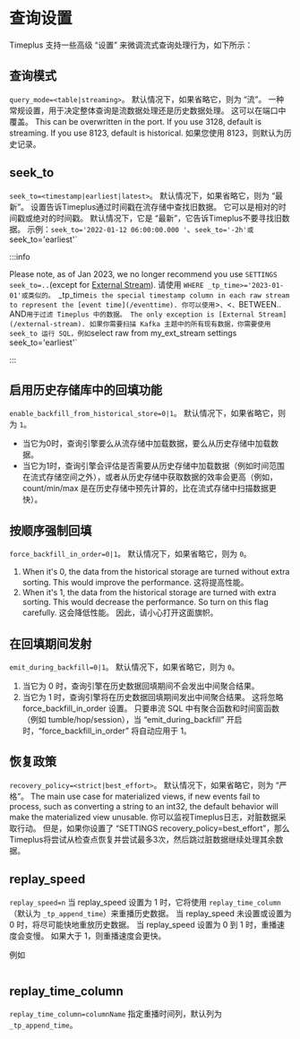 # 查询设置

Timeplus 支持一些高级 “设置” 来微调流式查询处理行为，如下所示：

## 查询模式

`query_mode=<table|streaming>`。 默认情况下，如果省略它，则为 “流”。 一种常规设置，用于决定整体查询是流数据处理还是历史数据处理。 这可以在端口中覆盖。 This can be overwritten in the port. If you use 3128, default is streaming. If you use 8123, default is historical. 如果您使用 8123，则默认为历史记录。

## seek_to

`seek_to=<timestamp|earliest|latest>`。 默认情况下，如果省略它，则为 “最新”。 设置告诉Timeplus通过时间戳在流存储中查找旧数据。 它可以是相对的时间戳或绝对的时间戳。 默认情况下，它是 “最新”，它告诉Timeplus不要寻找旧数据。 示例：`seek_to='2022-01-12 06:00:00.000 '`、`seek_to='-2h'或 `seek_to='earliest'\`

:::info

Please note, as of Jan 2023, we no longer recommend you use `SETTINGS seek_to=..`(except for [External Stream](/external-stream)). 请使用 `WHERE _tp_time>='2023-01-01'或类似的。 `_tp_time`is the special timestamp column in each raw stream to represent the [event time](/eventtime). 你可以使用`>`、`\<`、`BETWEEN.. AND`用于过滤 Timeplus 中的数据。 The only exception is [External Stream](/external-stream). 如果你需要扫描 Kafka 主题中的所有现有数据，你需要使用 seek_to 运行 SQL，例如`select raw from my_ext_stream settings seek_to='earliest'\`

:::

## 启用历史存储库中的回填功能

`enable_backfill_from_historical_store=0|1`。 默认情况下，如果省略它，则为 `1`。

- 当它为0时，查询引擎要么从流存储中加载数据，要么从历史存储中加载数据。
- 当它为1时，查询引擎会评估是否需要从历史存储中加载数据（例如时间范围在流式存储空间之外），或者从历史存储中获取数据的效率会更高（例如，count/min/max 是在历史存储中预先计算的，比在流式存储中扫描数据更快）。

## 按顺序强制回填

`force_backfill_in_order=0|1`。 默认情况下，如果省略它，则为 `0`。

1. When it's 0, the data from the historical storage are turned without extra sorting. This would improve the performance. 这将提高性能。
2. When it's 1, the data from the historical storage are turned with extra sorting. This would decrease the performance. So turn on this flag carefully. 这会降低性能。 因此，请小心打开这面旗帜。

## 在回填期间发射

`emit_during_backfill=0|1`。 默认情况下，如果省略它，则为 `0`。

1. 当它为 0 时，查询引擎在历史数据回填期间不会发出中间聚合结果。
2. 当它为 1 时，查询引擎将在历史数据回填期间发出中间聚合结果。 这将忽略 force_backfill_in_order 设置。 只要串流 SQL 中有聚合函数和时间窗函数（例如 tumble/hop/session），当 “emit_during_backfill” 开启时，“force_backfill_in_order” 将自动应用于 1。

## 恢复政策

`recovery_policy=<strict|best_effort>`。 默认情况下，如果省略它，则为 “严格”。 The main use case for materialized views, if new events fail to process, such as converting a string to an int32, the default behavior will make the materialized view unusable. 你可以监视Timeplus日志，对脏数据采取行动。 但是，如果你设置了 “SETTINGS recovery_policy=best_effort”，那么Timeplus将尝试从检查点恢复并尝试最多3次，然后跳过脏数据继续处理其余数据。

## replay_speed

`replay_speed=n` 当 replay_speed 设置为 1 时，它将使用 `replay_time_column`（默认为 `_tp_append_time`）来重播历史数据。 当 replay_speed 未设置或设置为 0 时，将尽可能快地重放历史数据。 当 replay_speed 设置为 0 到 1 时，重播速度会变慢。 如果大于 1，则重播速度会更快。

例如

```sql
```

## replay_time_column

`replay_time_column=columnName` 指定重播时间列，默认列为 `_tp_append_time`。
